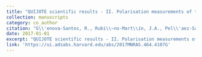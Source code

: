 ```yaml
---
title: "QUIJOTE scientific results - II. Polarisation measurements of the microwave emission in the Galactic molecular complexes W43 and W47 and supernova remnant W44"
collection: manuscripts
category: co_author
citation: "G\\'enova-Santos, R., Rubi\\~no-Mart\\ín, J.A., Pel\\'aez-Santos, A., Poidevin, F., Rebolo, R., Vignaga, R., Artal, E., Harper, S., Hoyland, R., Lasenby, A., Mart\\textbackslash \\'nez-Gonz\\'alez, E., Piccirillo, L., Tramonte, D., & Watson, R.A. (2017). <i>textbackslash mnras</i> 464(4),  4107-4132. https://doi.org/10.1093/mnras/stw2503"
date: 2017-01-01
excerpt: "QUIJOTE scientific results - II. Polarisation measurements of the microwave emission in the Galactic molecular complexes W43 and W47 and supernova remnant W44"
link: 'https://ui.adsabs.harvard.edu/abs/2017MNRAS.464.4107G'
---
```

